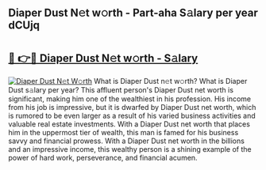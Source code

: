 ## Diaper Dust N𝚎t w𝚘rth - Part-aha S𝚊lary per year dCUjq

# <h2><a href="http://gc2krqx.nevu.top/?p=Diaper+Dust">🔗 👉🔴 Diaper Dust N𝚎t w𝚘rth - S𝚊lary</a></h2>

[![Diaper Dust N𝚎t W𝚘rth](https://i.imgur.com/Oavwk0R.jpeg)](http://gc2krqx.nevu.top/?p=Diaper+Dust)
What is Diaper Dust n𝚎t w𝚘rth? What is Diaper Dust s𝚊lary per year?
This affluent person's Diaper Dust net worth is significant, making him one of the wealthiest in his profession. His income from his job is impressive, but it is dwarfed by Diaper Dust net worth, which is rumored to be even larger as a result of his varied business activities and valuable real estate investments. With a Diaper Dust net worth that places him in the uppermost tier of wealth, this man is famed for his business savvy and financial prowess. With a Diaper Dust net worth in the billions and an impressive income, this wealthy person is a shining example of the power of hard work, perseverance, and financial acumen.
